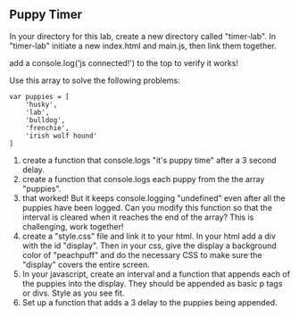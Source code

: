 ## Puppy Timer


In your directory for this lab, create a new directory called "timer-lab". In "timer-lab" initiate a new index.html and main.js, then link them together.

add a console.log('js connected!') to the top to verify it works!

Use this array to solve the following problems:
```
var puppies = [
	'husky',
	'lab',
	'bulldog',
	'frenchie',
	'irish wolf hound'
]
```


1. create a function that console.logs "it's puppy time" after a 3 second delay.
2. create a function that console.logs each puppy from the the array "puppies".
3. that worked!  But it keeps console.logging "undefined" even after all the puppies have been logged.  Can you modify this function so that the interval is cleared when it reaches the end of the array?  This is challenging, work together!
4. create a "style.css" file and link it to your html.  In your html add a div with the id "display".  Then in your css, give the display a background color of "peachpuff" and do the necessary CSS to make sure the "display" covers the entire screen.
5. In your javascript, create an interval and a function that appends each of the puppies into the display.  They should be appended as basic p tags or divs.  Style as you see fit.
6. Set up a function that adds a 3 delay to the puppies being appended.  

